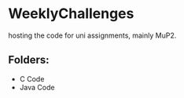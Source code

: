 WeeklyChallenges
================

hosting the code for uni assignments, mainly MuP2.

Folders:
--------
* C Code
* Java Code
